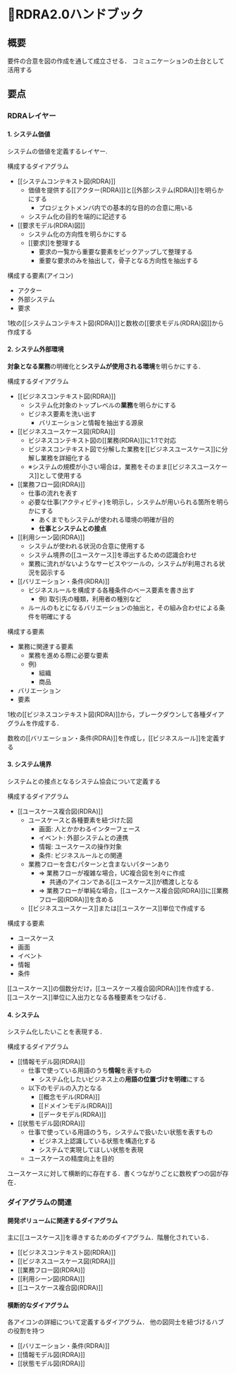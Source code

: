 # 📗RDRA2.0ハンドブック

## 概要
要件の合意を図の作成を通して成立させる．
コミュニケーションの土台として活用する

## 要点

### RDRAレイヤー
#### 1. システム価値
システムの価値を定義するレイヤー.

構成するダイアグラム
- [[システムコンテキスト図(RDRA)]]
  - 価値を提供する[[アクター(RDRA)]]と[[外部システム(RDRA)]]を明らかにする
    - プロジェクトメンバ内での基本的な目的の合意に用いる
  - システム化の目的を端的に記述する
- [[要求モデル(RDRA)図]]
  - システム化の方向性を明らかにする
  - [[要求]]を整理する
    - 要求の一覧から重要な要素をピックアップして整理する
    - 重要な要求のみを抽出して，骨子となる方向性を抽出する

構成する要素(アイコン)
- アクター
- 外部システム
- 要求

1枚の[[システムコンテキスト図(RDRA)]]と数枚の[[要求モデル(RDRA)図]]から作成する

#### 2. システム外部環境
**対象となる業務**の明確化と**システムが使用される環境**を明らかにする．

構成するダイアグラム
- [[ビジネスコンテキスト図(RDRA)]]
  - システム化対象のトップレベルの**業務**を明らかにする
  - ビジネス要素を洗い出す
    - バリエーションと情報を抽出する源泉
- [[ビジネスユースケース図(RDRA)]]
  - ビジネスコンテキスト図の[[業務(RDRA)]]に1:1で対応
  - ビジネスコンテキスト図で分解した業務を[[ビジネスユースケース]]に分解し業務を詳細化する
  - ※システムの規模が小さい場合は，業務をそのまま[[ビジネスユースケース]]として使用する
- [[業務フロー図(RDRA)]]
  - 仕事の流れを表す
  - 必要な仕事(アクティビティ)を明示し，システムが用いられる箇所を明らかにする
    - あくまでもシステムが使われる環境の明確が目的
    - **仕事とシステムとの接点**
- [[利用シーン図(RDRA)]]
  - システムが使われる状況の合意に使用する
  - システム境界の[[ユースケース]]を導出するための認識合わせ
  - 業務に流れがないようなサービスやツールの，システムが利用される状況を図示する
- [[バリエーション・条件(RDRA)]]
  - ビジネスルールを構成する各種条件のベース要素を書き出す
    - 例) 取引先の種類，利用者の種別など
  - ルールのもとになるバリエーションの抽出と，その組み合わせによる条件を明確にする

構成する要素
- 業務に関連する要素
  - 業務を進める際に必要な要素
  - 例)
    - 組織
    - 商品
- バリエーション
- 要素

1枚の[[ビジネスコンテキスト図(RDRA)]]から，ブレークダウンして各種ダイアグラムを作成する．

数枚の[[バリエーション・条件(RDRA)]]を作成し，[[ビジネスルール]]を定義する

#### 3. システム境界
システムとの接点となるシステム協会について定義する

構成するダイアグラム
- [[ユースケース複合図(RDRA)]]
  - ユースケースと各種要素を紐づけた図
    - 画面: 人とかかわるインターフェース
    - イベント: 外部システムとの連携
    - 情報: ユースケースの操作対象
    - 条件: ビジネスルールとの関連
  - 業務フローを含むパターンと含まないパターンあり
    - ⇒ 業務フローが複雑な場合，UC複合図を別々に作成
      - 共通のアイコンである[[ユースケース]]が橋渡しとなる
    - ⇒ 業務フローが単純な場合，[[ユースケース複合図(RDRA)]]に[[業務フロー図(RDRA)]]を含める
  - [[ビジネスユースケース]]または[[ユースケース]]単位で作成する

構成する要素
- ユースケース
- 画面
- イベント
- 情報
- 条件

[[ユースケース]]の個数分だけ，[[ユースケース複合図(RDRA)]]を作成する．
[[ユースケース]]単位に入出力となる各種要素をつなげる．

#### 4. システム
システム化したいことを表現する．

構成するダイアグラム
- [[情報モデル図(RDRA)]]
  - 仕事で使っている用語のうち**情報**を表すもの
    - システム化したいビジネス上の**用語の位置づけを明確**にする
  - 以下のモデルの入力となる
    - [[概念モデル(RDRA)]]
    - [[ドメインモデル(RDRA)]]
    - [[データモデル(RDRA)]]
- [[状態モデル図(RDRA)]]
  - 仕事で使っている用語のうち，システムで扱いたい状態を表すもの
    - ビジネス上認識している状態を構造化する
    - システムで実現してほしい状態を表現
  - ユースケースの精度向上を目的

ユースケースに対して横断的に存在する．書くつながりごとに数枚ずつの図が存在．

### ダイアグラムの関連
#### 開発ボリュームに関連するダイアグラム
主に[[ユースケース]]を導きするためのダイアグラム．階層化されている．
- [[ビジネスコンテキスト図(RDRA)]]
- [[ビジネスユースケース図(RDRA)]]
- [[業務フロー図(RDRA)]]
- [[利用シーン図(RDRA)]]
- [[ユースケース複合図(RDRA)]]

#### 横断的なダイアグラム
各アイコンの詳細について定義するダイアグラム．
他の図同士を紐づけるハブの役割を持つ

- [[バリエーション・条件(RDRA)]]
- [[情報モデル図(RDRA)]]
- [[状態モデル図(RDRA)]]
